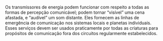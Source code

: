 ﻿Os transmissores de energia podem funcionar com respeito a todas as formas de percepção comunicável; podem tornar “visível” uma cena afastada, e “audível” um som distante. Eles fornecem as linhas de emergência de comunicação nos sistemas locais e planetas individuais. Esses serviços devem ser usados praticamente por todas as criaturas para propósitos de comunicação fora dos circuitos regularmente estabelecidos.